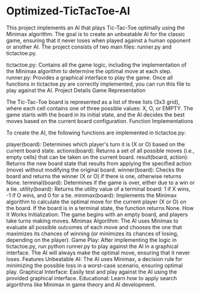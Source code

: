 # Optimized-TicTacToe-AI
This project implements an AI that plays Tic-Tac-Toe optimally using the Minimax algorithm. The goal is to create an unbeatable AI for the classic game, ensuring that it never loses when played against a human opponent or another AI. The project consists of two main files: runner.py and tictactoe.py.

tictactoe.py: Contains all the game logic, including the implementation of the Minimax algorithm to determine the optimal move at each step.
runner.py: Provides a graphical interface to play the game. Once all functions in tictactoe.py are correctly implemented, you can run this file to play against the AI.
Project Details
Game Representation

The Tic-Tac-Toe board is represented as a list of three lists (3x3 grid), where each cell contains one of three possible values: X, O, or EMPTY.
The game starts with the board in its initial state, and the AI decides the best moves based on the current board configuration.
Function Implementations

To create the AI, the following functions are implemented in tictactoe.py:

player(board): Determines which player's turn it is (X or O) based on the current board state.
actions(board): Returns a set of all possible moves (i.e., empty cells) that can be taken on the current board.
result(board, action): Returns the new board state that results from applying the specified action (move) without modifying the original board.
winner(board): Checks the board and returns the winner (X or O) if there is one, otherwise returns None.
terminal(board): Determines if the game is over, either due to a win or a tie.
utility(board): Returns the utility value of a terminal board: 1 if X wins, -1 if O wins, and 0 for a tie.
minimax(board): Implements the Minimax algorithm to calculate the optimal move for the current player (X or O) on the board. If the board is in a terminal state, the function returns None.
How It Works
Initialization: The game begins with an empty board, and players take turns making moves.
Minimax Algorithm: The AI uses Minimax to evaluate all possible outcomes of each move and chooses the one that maximizes its chances of winning (or minimizes its chances of losing, depending on the player).
Game Play: After implementing the logic in tictactoe.py, run python runner.py to play against the AI in a graphical interface. The AI will always make the optimal move, ensuring that it never loses.
Features
Unbeatable AI: The AI uses Minimax, a decision rule for minimizing the possible loss in a worst-case scenario, ensuring optimal play.
Graphical Interface: Easily test and play against the AI using the provided graphical interface.
Educational: Learn how to apply search algorithms like Minimax in game theory and AI development.

